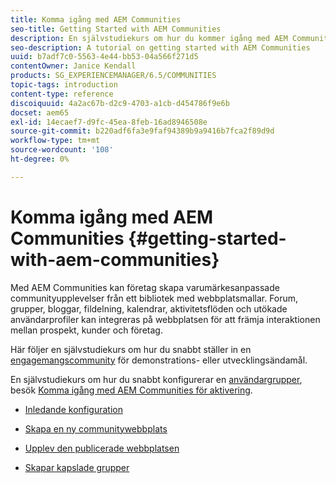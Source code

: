 ```yaml
---
title: Komma igång med AEM Communities
seo-title: Getting Started with AEM Communities
description: En självstudiekurs om hur du kommer igång med AEM Communities
seo-description: A tutorial on getting started with AEM Communities
uuid: b7adf7c0-5563-4e44-bb53-04a566f271d5
contentOwner: Janice Kendall
products: SG_EXPERIENCEMANAGER/6.5/COMMUNITIES
topic-tags: introduction
content-type: reference
discoiquuid: 4a2ac67b-d2c9-4703-a1cb-d454786f9e6b
docset: aem65
exl-id: 14ecaef7-d9fc-45ea-8feb-16ad8946508e
source-git-commit: b220adf6fa3e9faf94389b9a9416b7fca2f89d9d
workflow-type: tm+mt
source-wordcount: '108'
ht-degree: 0%

---
```


# Komma igång med AEM Communities {#getting-started-with-aem-communities}

Med AEM Communities kan företag skapa varumärkesanpassade communityupplevelser från ett bibliotek med webbplatsmallar. Forum, grupper, bloggar, fildelning, kalendrar, aktivitetsflöden och utökade användarprofiler kan integreras på webbplatsen för att främja interaktionen mellan prospekt, kunder och företag.

Här följer en självstudiekurs om hur du snabbt ställer in en [engagemangscommunity](/help/communities/overview.md#engagement-community) för demonstrations- eller utvecklingsändamål.

En självstudiekurs om hur du snabbt konfigurerar en [användargrupper](/help/communities/overview.md#enablement-community), besök [Komma igång med AEM Communities för aktivering](/help/communities/getting-started-enablement.md).

* [Inledande konfiguration](/help/communities/setup.md)

* [Skapa en ny communitywebbplats](/help/communities/create-site.md)

* [Upplev den publicerade webbplatsen](/help/communities/published-site.md)

* [Skapar kapslade grupper](/help/communities/nested-groups.md)
